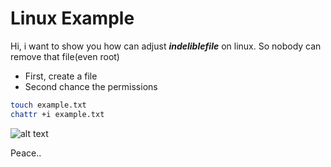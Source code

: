 # Linux Example 

Hi, i want to show you how can adjust ***indeliblefile*** on linux. So nobody can remove that file(even root)

- First, create a file
- Second chance the permissions

```sh
touch example.txt
chattr +i example.txt

```
![alt text](https://drive.google.com/file/d/1nyV6sQtmK3hFKVBTSzj_VPMik7AzT9zy/view?usp=sharing)

Peace.. 

